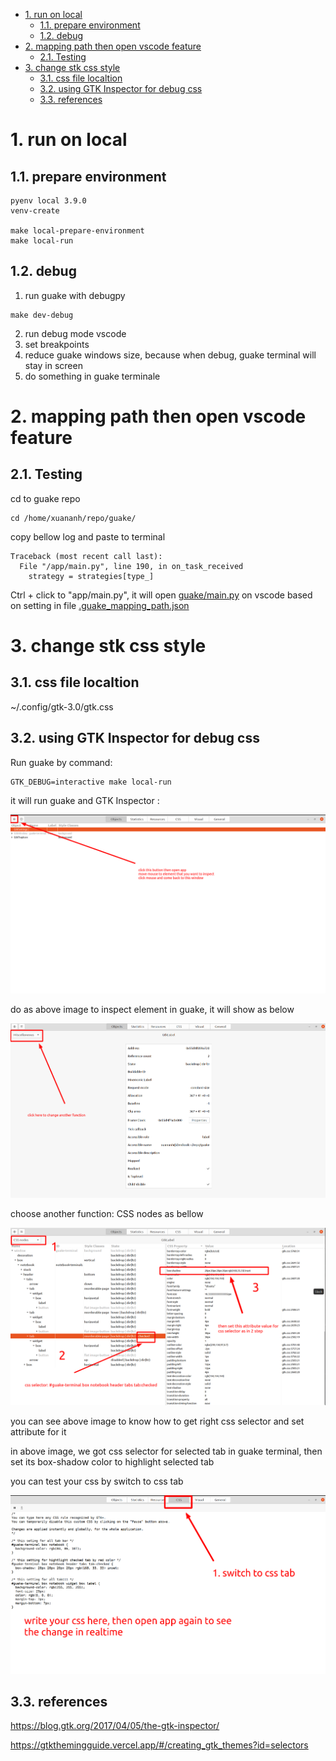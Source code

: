 - [1. run on local](#1-run-on-local)
  - [1.1. prepare environment](#11-prepare-environment)
  - [1.2. debug](#12-debug)
- [2. mapping path then open vscode feature](#2-mapping-path-then-open-vscode-feature)
  - [2.1. Testing](#21-testing)
- [3. change stk css style](#3-change-stk-css-style)
  - [3.1. css file localtion](#31-css-file-localtion)
  - [3.2. using GTK Inspector for debug css](#32-using-gtk-inspector-for-debug-css)
  - [3.3. references](#33-references)

# 1. run on local

## 1.1. prepare environment

```shell
pyenv local 3.9.0
venv-create

make local-prepare-environment
make local-run
```

## 1.2. debug

1. run guake with debugpy

```shell
make dev-debug
```

2. run debug mode vscode
3. set breakpoints
4. reduce guake windows size, because when debug, guake terminal will stay in screen
5. do something in guake terminale

# 2. mapping path then open vscode feature

## 2.1. Testing

cd to guake repo

```shell
cd /home/xuananh/repo/guake/
```

copy bellow log and paste to terminal

```shell
Traceback (most recent call last):
  File "/app/main.py", line 190, in on_task_received
    strategy = strategies[type_]
```

Ctrl + click to "app/main.py", it will open [guake/main.py](guake/main.py) on vscode based on setting in file [.guake_mapping_path.json](.guake_mapping_path.json)

# 3. change stk css style

## 3.1. css file localtion

~/.config/gtk-3.0/gtk.css

## 3.2. using GTK Inspector for debug css

Run guake by command:

```shell
GTK_DEBUG=interactive make local-run
```

it will run guake and GTK Inspector :

![](README.images/gtk-inspector-1.png)


do as above image to inspect element in guake, it will show as below

![](README.images/gtk-inspector-2.png)

choose another function: CSS nodes as bellow

![](README.images/gtk-inspector-3.png)

you can see above image to know how to get right css selector and set attribute for it

in above image, we got css selector for selected tab in guake terminal, then set its box-shadow color to highlight selected tab

you can test your css by switch to css tab

![](README.images/gtk-inspector-4.png)

## 3.3. references

https://blog.gtk.org/2017/04/05/the-gtk-inspector/

https://gtkthemingguide.vercel.app/#/creating_gtk_themes?id=selectors

